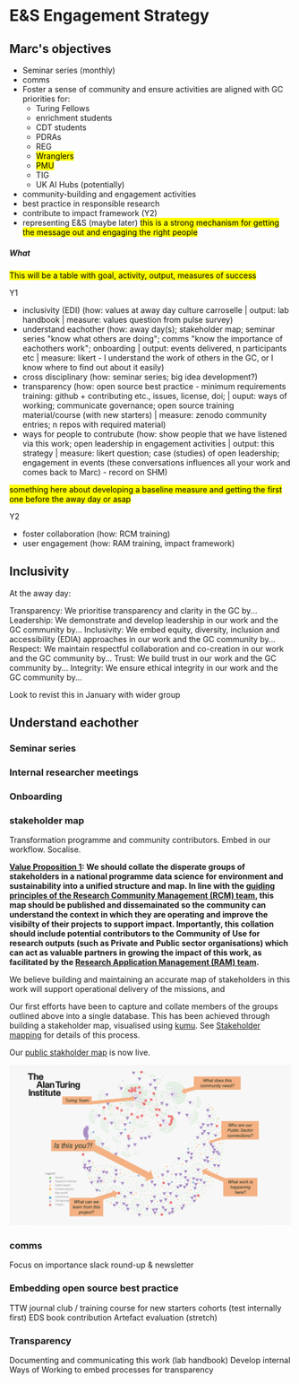 # E&S Engagement Strategy

## Marc's objectives
- Seminar series (monthly)
- comms
- Foster a sense of community and ensure activities are aligned with GC priorities for:
    - Turing Fellows
    - enrichment students
    - CDT students
    - PDRAs 
    - REG
    - <mark>Wranglers</mark>
    - <mark>PMU</mark>
    - TIG
    - UK AI Hubs (potentially)
- community-building and engagement activities
- best practice in responsible research
- contribute to impact framework (Y2)
- representing E&S (maybe later) <mark>this is a strong mechanism for getting the message out and engaging the right people</mark>


##### What

<mark>This will be a table with goal, activity, output, measures of success</mark>

Y1
- inclusivity (EDI) (how: values at away day culture carroselle | output: lab handbook | measure: values question from pulse survey)
- understand eachother (how: away day(s); stakeholder map; seminar series "know what others are doing"; comms "know the importance of eachothers work"; onboarding | output: events delivered, n participants etc | measure: likert - I understand the work of others in the GC, or I know where to find out about it easily)
- cross disciplinary (how: seminar series; big idea development?)
- transparency (how: open source best practice - minimum requirements training: github + contributing etc., issues, license, doi; | ouput: ways of working; communicate governance; open source training material/course (with new starters) | measure: zenodo community entries; n repos with required material)
- ways for people to contrubute (how: show people that we have listened via this work; open leadership in engagement activities | output: this strategy | measure: likert question; case (studies) of open leadership; engagement in events (these conversations influences all your work and comes back to Marc) - record on SHM)

<mark>something here about developing a baseline measure and getting the first one before the away day or asap</mark>

Y2
- foster collaboration (how: RCM training)
- user engagement (how: RAM training, impact framework)


## Inclusivity 

At the away day:

Transparency: We prioritise transparency and clarity in the GC by...
Leadership: We demonstrate and develop leadership in our work and the GC community by...
Inclusivity: We embed equity, diversity, inclusion and accessibility (EDIA) approaches in our work and the GC community by...
Respect: We maintain respectful collaboration and co-creation in our work and the GC community by...
Trust: We build trust in our work and the GC community by...
Integrity: We ensure ethical integrity in our work and the GC community by...

Look to revist this in January with wider group

## Understand eachother

### Seminar series

### Internal researcher meetings

### Onboarding

### stakeholder map
Transformation programme and community contributors. Embed in our workflow. Socalise.

**<u>Value Proposition 1</u>: We should collate the disperate groups of stakeholders in a national programme data science for environment and sustainability into a unified structure and map. In line with the [guiding principles of the Research Community Management (RCM) team](https://github.com/alan-turing-institute/open-research-community-management/?tab=readme-ov-file#rcm-teams-guiding-principles), this map should be published and dissemainated so the community can understand the context in which they are operating and improve the visibilty of their projects to support impact. Importantly, this collation should include potential contributors to the Community of Use for research outputs (such as Private and Public sector organisations) which can act as valuable partners in growing the impact of this work, as facilitated by the [Research Application Management (RAM) team](https://github.com/alan-turing-institute/research-application-management).**

We believe building and maintaining an accurate map of stakeholders in this work will support operational delivery of the missions, and 

Our first efforts have been to capture and collate members of the groups outlined above into a single database. This has been achieved through building a stakeholder map, visualised using [kumu](https://kumu.io/). See [Stakeholder mapping](../stakeholder-mapping/) for details of this process. 

Our [public stakholder map](https://cassgvp.kumu.io/alan-turing-institute-environment-and-sustainability) is now live. 

![Turing E&S Stakeholder Map, with examples of the questions we can ask using this data](../assets/images/kumu-public-presentation-cover.png)

### comms
Focus on importance
slack round-up & newsletter

### Embedding open source best practice
TTW journal club / training course for new starters cohorts (test internally first)
EDS book contribution
Artefact evaluation (stretch)

### Transparency
Documenting and communicating this work (lab handbook)
Develop internal Ways of Working to embed processes for transparency







